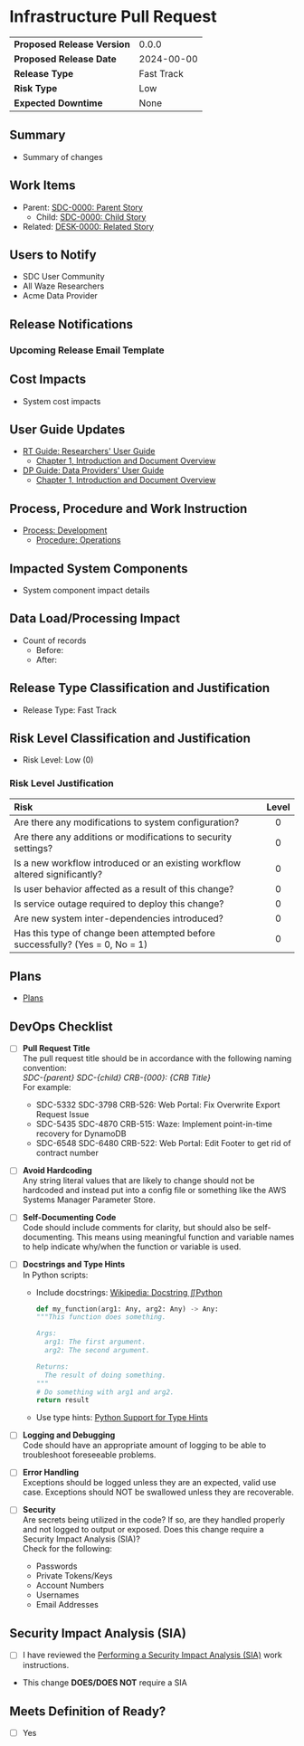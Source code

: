 # Infrastructure Pull Request
<!-- Instructions -->
<!--   Be sure to tag to the head of the main branch with the version after the Pull Request is merged. -->
<!--  -->
|                              |            |
|------------------------------|------------|
| __Proposed Release Version__ | 0.0.0      |
| __Proposed Release Date__    | 2024-00-00 |
| __Release Type__             | Fast Track |
| __Risk Type__                | Low        |
| __Expected Downtime__        | None       |

## Summary
<!-- Instructions -->
<!--   Provide a summary of the change to be implemented, references to Jira/Confluence pages for background information, etc. -->
<!--   Provide benefits of implementing the change -->
- Summary of changes

## Work Items
<!-- Instructions -->
<!-- Provide a link to the parent, child and other related Jira stories -->
<!-- Pull Requests without links will not be approved -->
- Parent: [SDC-0000: Parent Story](https://securedatacommons.atlassian.net/browse/SDC-0000)
  - Child: [SDC-0000: Child Story](https://securedatacommons.atlassian.net/browse/SDC-0000)
- Related: [DESK-0000: Related Story](https://securedatacommons.atlassian.net/browse/DESK-0000)

## Users to Notify
<!-- Instructions -->
<!--   Provide a list or group of users affected by the change -->
- SDC User Community
- All Waze Researchers
- Acme Data Provider

## Release Notifications
<!-- Instructions -->
<!--   Only applies when the change will affect what users see or how they interact with the platform -->
### Upcoming Release Email Template
<!--   If not required, delete the Upcoming Release Email Template section 
__To:__  
Designate Recipients
- All of CRM
- Active Projects
- Active Users
- Specific Project, etc...

__Subject__  
Secure Data Commons: Upcoming Release, 2022-00-00, Infrastructure: Release Title

__Body__  
Secure Data Commons Community:
We are making changes to the Secure Data Commons' (SDC) infrastructure this week. Deployment of this release will occur on Xday, Month DD, 2020 from x pm to x pm ET. 
Connectivity to the SDCs' infrastructure will be <available or unavailable> during this deployment window. 
We will send a notification email once the deployment is complete.

This release includes
1. New features being release:<describe the new functionality in terms that are easy for anyone to understand. Where possible reference any training materials.>
2. Bug Fixes being addressed:<describe the bug fix in terms that are easy for anyone to understand. Where possible reference any training materials.>

What you need to know:
<text describing any user required actions post release, support processes in place immediately after release, etc>

For more information:  
As always, don’t hesitate to contact the SDC Support Team with any comments or questions, we will be happy to help.

Thank you,  
SDC Support Team

### Post Release Email Template
__To:__  
Designate Recipients
- All of CRM
- Active Projects
- Active Users
- Specific Project, etc...

__Subject__  
Secure Data Commons: Update, Infrastructure: Release Title  
__Body__  
Secure Data Commons Community:
We have successfully deployed the latest changes to the Secure Data Commons' (SDC) infrastructure.

This release included
1. New features being release:<describe the new functionality in terms that are easy for anyone to understand. Where possible reference any training materials.>
2. Bug Fixes being addressed:<describe the bug fix in terms that are easy for anyone to understand. Where possible reference any training materials.>

What you need to know:
<text describing any user required actions post release, support processes in place immediately after release, etc>

For more information:  
As always, don’t hesitate to contact the SDC Support Team with any comments or questions, we will be happy to help.

Thank you,  
SDC Support Team
-->

## Cost Impacts
<!-- Instructions -->
<!--   Provide details on system cost impacts -->
- System cost impacts

## User Guide Updates
<!-- Instructions -->
<!--   Provide details on what training materials have been updated/created, include a link -->
- [RT Guide: Researchers' User Guide](https://securedatacommons.atlassian.net/wiki/spaces/DESK/pages/2223964161/)
  - [Chapter 1, Introduction and Document Overview](https://securedatacommons.atlassian.net/wiki/spaces/DESK/pages/2224586753/)
- [DP Guide: Data Providers' User Guide](https://securedatacommons.atlassian.net/wiki/spaces/DESK/pages/1376780433/)
  - [Chapter 1, Introduction and Document Overview](https://securedatacommons.atlassian.net/wiki/spaces/DESK/pages/2253586439/)

## Process, Procedure and Work Instruction
- [Process: Development](https://securedatacommons.atlassian.net/wiki/spaces/DO/pages/1332379871)
  - [Procedure: Operations](https://securedatacommons.atlassian.net/wiki/spaces/DO/pages/2550693889/)

## Impacted System Components
<!-- Instructions -->
<!--   Provide details on what system components are affected, if any -->
- System component impact details

## Data Load/Processing Impact
<!-- Instructions -->
<!--   Record the counts (expected/actual) in this section. -->
<!--   The next day (or next load interval) you will need to check and put the next load count. -->
- Count of records
  - Before: 
  - After: 


## Release Type Classification and Justification
<!-- Instructions -->
<!--   Provide details on the Release Type -->
<!--   Release Type -->
<!--     Major: Architectural or significant functionality changes -->
<!--     Minor: Routine minor enhancements to existing functionality -->
<!--     Fast Track: Functionality enhancements with limited risk -->
<!--     Hot Fix: Solutions for defects impacting expected user functionality -->
- Release Type: Fast Track

## Risk Level Classification and Justification
<!-- Instructions -->
<!--   Provide details on the Risk Level and Risk Level Justification -->
<!--   Risk Levels: -->
<!--     0-2: Low -->
<!--     3-4: Medium -->
<!--     5-7: High -->
- Risk Level: Low (0)

### Risk Level Justification
| Risk                                                                           | Level |
|:------------------------------------------------------------------------------ |:-----:|
| Are there any modifications to system configuration?                           |   0   |
| Are there any additions or modifications to security settings?                 |   0   |
| Is a new workflow introduced or an existing workflow altered significantly?    |   0   |
| Is user behavior affected as a result of this change?                          |   0   |
| Is service outage required to deploy this change?                              |   0   |
| Are new system inter-dependencies introduced?                                  |   0   |
| Has this type of change been attempted before successfully? (Yes = 0, No = 1)  |   0   |

## Plans
<!-- Instructions -->
<!--   Provide a link to the plans directory of the repo -->
<!--   After deployment, check off the items from the Test Plan. Record the results as comments on this pull request. -->
- [Plans](/plans/)

## DevOps Checklist
- [ ] **Pull Request Title**  
The pull request title should be in accordance with the following naming convention:  
_SDC-{parent} SDC-{child} CRB-{000}: {CRB Title}_  
For example:
  - SDC-5332 SDC-3798 CRB-526: Web Portal: Fix Overwrite Export Request Issue
  - SDC-5435 SDC-4870 CRB-515: Waze: Implement point-in-time recovery for DynamoDB
  - SDC-6548 SDC-6480 CRB-522: Web Portal: Edit Footer to get rid of contract number

- [ ] **Avoid Hardcoding**  
Any string literal values that are likely to change should not be hardcoded and instead put into a config file or something like the AWS Systems Manager Parameter Store.

- [ ] **Self-Documenting Code**  
Code should include comments for clarity, but should also be self-documenting. This means using meaningful function and variable names to help indicate why/when the function or variable is used.

- [ ] **Docstrings and Type Hints**  
In Python scripts:
  - Include docstrings: [Wikipedia: Docstring ∬Python](https://en.wikipedia.org/wiki/Docstring#Python)
    ```python
    def my_function(arg1: Any, arg2: Any) -> Any:
    """This function does something.

    Args:
      arg1: The first argument.
      arg2: The second argument.

    Returns:
      The result of doing something.
    """
    # Do something with arg1 and arg2.
    return result
    ```
  - Use type hints: [Python Support for Type Hints](https://docs.python.org/3/library/typing.html)

- [ ] **Logging and Debugging**  
Code should have an appropriate amount of logging to be able to troubleshoot foreseeable problems.

- [ ] **Error Handling**  
Exceptions should be logged unless they are an expected, valid use case. Exceptions should NOT be swallowed unless they are recoverable.

- [ ] **Security**  
Are secrets being utilized in the code? If so, are they handled properly and not logged to output or exposed. Does this change require a Security Impact Analysis (SIA)?  
Check for the following:
  - Passwords
  - Private Tokens/Keys
  - Account Numbers
  - Usernames
  - Email Addresses

## Security Impact Analysis (SIA)
  <!-- Instructions -->
  <!--   Review the SIA WI -->
  - [ ] I have reviewed the [Performing a Security Impact Analysis (SIA)](https://securedatacommons.atlassian.net/wiki/spaces/DO/pages/2642935856) work instructions.
  <!--   Does this change require a SIA? -->
  - This change __DOES/DOES NOT__ require a SIA

<!--   If not required, delete the following SIA template 
### Change Information
Description of System Change (This must be a detailed description that includes the Drivers for the change)

### Technical Representative Information
If a technical representative of the ISSO is performing this assessment on behalf of the ISSO, please provide your contact information.
- Representative performing the SIA: 
- Title of Representative performing the SIA: 

### Trigger Actions and Events Evaluation
Directions: Please complete the following by indicating Y/N if a particular security event occurs and entering a description of the summary of security impacts/technical overview/risks identified. Highlight anything where a possible significant change is detected. The ARS Controls impacted is not all-inclusive.  
Note: this is not all-inclusive.

### Security Impact Analysis (SIA) Checklist
- Mission/Business requirements
  - [ ] New Users or New User Roles Added
  - [ ] Change in data collection, storage, sharing  
  - [ ] Cessation of mission or function.  

- Policy/Standards
  - [ ] New revisions of ARS and CMS policy; or Issue or Update of NIST documents  

- Laws, Regulations, Directives
  - [ ] New or Changed  

- System boundary
  - [ ] Interconnections and New connection to FISMA system or Service  
  - [ ] Architecture, Topology, Port/Protocol/Service change  
  - [ ] New processing location(s)  

- System boundary (environment)
  - [ ] Change or Addition of Hosting Infrastructure or Site    

- Security components
  - [ ] Identification, Authentication, Authorization, New methods for authentication and/or 
  - [ ] Security Controls – Change in implementation standard or status  

- User Interface
  - [ ] Updates to GUI including addition of new pages, new inputs

- New or Updated Hardware
  - [ ] Servers, Communication Devices

- New or Updated Operating System
  - [ ] Change in Operating System

- New or Updated Security Software
  - [ ] New Security Software or Perimeter Security Change

- Support Software
  - [ ] New Support Software

- Vendor Patches
  - [ ] Software, Servers

- Vulnerability (New or Existing)
  - [ ] Attacks Developed
  - [ ] Attacks Succeed Elsewhere
  - [ ] Found (No Attacks Known)
-->

## Meets Definition of Ready?
- [ ] Yes